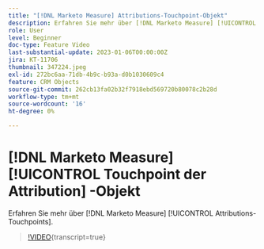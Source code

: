 ```yaml
---
title: "[!DNL Marketo Measure] Attributions-Touchpoint-Objekt"
description: Erfahren Sie mehr über [!DNL Marketo Measure] [!UICONTROL Attributions-Touchpoints].
role: User
level: Beginner
doc-type: Feature Video
last-substantial-update: 2023-01-06T00:00:00Z
jira: KT-11706
thumbnail: 347224.jpeg
exl-id: 272bc6aa-71db-4b9c-b93a-d0b1030609c4
feature: CRM Objects
source-git-commit: 262cb13fa02b32f7918ebd569720b80078c2b28d
workflow-type: tm+mt
source-wordcount: '16'
ht-degree: 0%

---
```


# [!DNL Marketo Measure] [!UICONTROL Touchpoint der Attribution] -Objekt

Erfahren Sie mehr über [!DNL Marketo Measure] [!UICONTROL Attributions-Touchpoints].

>[!VIDEO](https://video.tv.adobe.com/v/347224/?learn=on){transcript=true}
